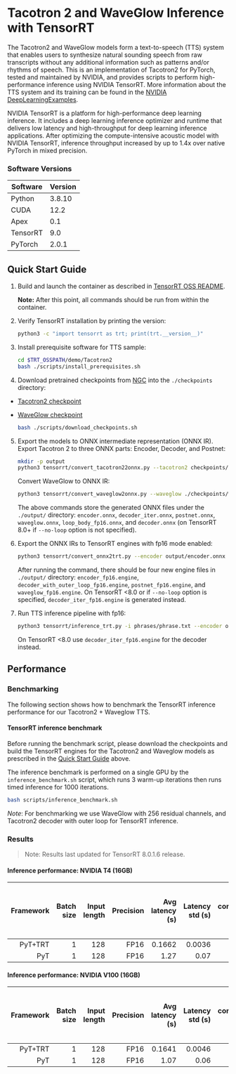 # Tacotron 2 and WaveGlow Inference with TensorRT

The Tacotron2 and WaveGlow models form a text-to-speech (TTS) system that enables users to synthesize natural sounding speech from raw transcripts without any additional information such as patterns and/or rhythms of speech. This is an implementation of Tacotron2 for PyTorch, tested and maintained by NVIDIA, and provides scripts to perform high-performance inference using NVIDIA TensorRT. More information about the TTS system and its training can be found in the
[NVIDIA DeepLearningExamples](https://github.com/NVIDIA/DeepLearningExamples/tree/master/PyTorch/SpeechSynthesis/Tacotron2).

NVIDIA TensorRT is a platform for high-performance deep learning inference. It includes a deep learning inference optimizer and runtime that delivers low latency and high-throughput for deep learning inference applications. After optimizing the compute-intensive acoustic model with NVIDIA TensorRT, inference throughput increased by up to 1.4x over native PyTorch in mixed  precision.

### Software Versions

|Software|Version|
|--------|-------|
|Python|3.8.10|
|CUDA|12.2|
|Apex|0.1|
|TensorRT|9.0|
|PyTorch|2.0.1|


## Quick Start Guide

1. Build and launch the container as described in [TensorRT OSS README](https://github.com/NVIDIA/TensorRT/blob/master/README.md).

    **Note:** After this point, all commands should be run from within the container.

2. Verify TensorRT installation by printing the version:
    ```bash
    python3 -c "import tensorrt as trt; print(trt.__version__)"
    ```

3. Install prerequisite software for TTS sample:
    ```bash
    cd $TRT_OSSPATH/demo/Tacotron2
    bash ./scripts/install_prerequisites.sh
    ```
4. Download pretrained checkpoints from [NGC](https://ngc.nvidia.com/catalog/models) into the `./checkpoints` directory:

- [Tacotron2 checkpoint](https://ngc.nvidia.com/models/nvidia:tacotron2pyt_fp16)
- [WaveGlow checkpoint](https://ngc.nvidia.com/models/nvidia:waveglow256pyt_fp16)

    ```bash
    bash ./scripts/download_checkpoints.sh
    ```

5. Export the models to ONNX intermediate representation (ONNX IR).
   Export Tacotron 2 to three ONNX parts: Encoder, Decoder, and Postnet:

	```bash
	mkdir -p output
	python3 tensorrt/convert_tacotron22onnx.py --tacotron2 checkpoints/tacotron2_pyt_ckpt_amp_v19.09.0/nvidia_tacotron2pyt_fp16_20190427 -o output/ --fp16
	```

    Convert WaveGlow to ONNX IR:

	```bash
	python3 tensorrt/convert_waveglow2onnx.py --waveglow ./checkpoints/waveglow_ckpt_amp_256_v19.10.0/nvidia_waveglow256pyt_fp16 --config-file config.json --wn-channels 256 -o output/ --fp16
    ```

	The above commands store the generated ONNX files under the `./output/` directory:
    `encoder.onnx`, `decoder_iter.onnx`, `postnet.onnx`, `waveglow.onnx`, `loop_body_fp16.onnx`, and `decoder.onnx` (on TensorRT 8.0+ if `--no-loop` option is not specified).

6. Export the ONNX IRs to TensorRT engines with fp16 mode enabled:

	```bash
	python3 tensorrt/convert_onnx2trt.py --encoder output/encoder.onnx --decoder output/decoder.onnx --postnet output/postnet.onnx --waveglow output/waveglow.onnx -o output/ --fp16
	```

	After running the command, there should be four new engine files in `./output/` directory:
    `encoder_fp16.engine`, `decoder_with_outer_loop_fp16.engine`, `postnet_fp16.engine`, and `waveglow_fp16.engine`. On TensorRT <8.0 or if `--no-loop` option is specified, `decoder_iter_fp16.engine` is generated instead.

7. Run TTS inference pipeline with fp16:

	
	```bash
	python3 tensorrt/inference_trt.py -i phrases/phrase.txt --encoder output/encoder_fp16.engine --decoder output/decoder_with_outer_loop_fp16.engine --postnet output/postnet_fp16.engine --waveglow output/waveglow_fp16.engine -o output/ --fp16
	```

    On TensorRT <8.0 use `decoder_iter_fp16.engine` for the decoder instead.

## Performance

### Benchmarking

The following section shows how to benchmark the TensorRT inference performance for our Tacotron2 + Waveglow TTS.

#### TensorRT inference benchmark

Before running the benchmark script, please download the checkpoints and build the TensorRT engines for the Tacotron2 and Waveglow models as prescribed in the [Quick Start Guide](#quick-start-guide) above.

The inference benchmark is performed on a single GPU by the `inference_benchmark.sh` script, which runs 3 warm-up iterations then runs timed inference for 1000 iterations.

```bash
bash scripts/inference_benchmark.sh
```

*Note*: For benchmarking we use WaveGlow with 256 residual channels, and Tacotron2 decoder with outer loop for TensorRT inference.

### Results

> Note: Results last updated for TensorRT 8.0.1.6 release.

#### Inference performance: NVIDIA T4 (16GB)

|Framework|Batch size|Input length|Precision|Avg latency (s)|Latency std (s)|Latency confidence interval 90% (s)|Latency confidence interval 95% (s)|Latency confidence interval 99% (s)|Throughput (samples/sec)|Speed-up PyT+TRT/TRT|Avg mels generated (81 mels=1 sec of speech)| Avg audio length (s)| Avg RTF|
|---:|---:|---:|---:|---:|---:|---:|---:|---:|---:|---:|---:|---:|---:|
|PyT+TRT|1| 128| FP16| 0.1662 | 0.0036 | 0.1705 | 0.1717 | 0.1736 | 871,568 | 7.64 | 566 | 6.99 | 42.03 |
|PyT    |1| 128| FP16| 1.27 | 0.07 | 1.36 | 1.38 | 1.44 |  121,184 | 1.00 | 601 | 7.42 | 5.84 |

#### Inference performance: NVIDIA V100 (16GB)

|Framework|Batch size|Input length|Precision|Avg latency (s)|Latency std (s)|Latency confidence interval 90% (s)|Latency confidence interval 95% (s)|Latency confidence interval 99% (s)|Throughput (samples/sec)|Speed-up PyT+TRT/TRT|Avg mels generated (81 mels=1 sec of speech)| Avg audio length (s)| Avg RTF|
|---:|---:|---:|---:|---:|---:|---:|---:|---:|---:|---:|---:|---:|---:|
|PyT+TRT|1| 128| FP16| 0.1641 | 0.0046 | 0.1694 | 0.1707 | 0.1731 | 900,884 | 6.52 | 577 | 7.13 | 43.44 |
|PyT    |1| 128| FP16| 1.07 | 0.06 | 1.14 | 1.17 | 1.23 | 144,668 | 1.00 | 602 | 7.42 |  6.95 |
